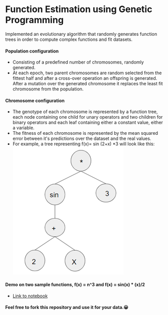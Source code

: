 
# Function Estimation using Genetic Programming
Implemented an evolutionary algorithm that randomly generates function trees in order to compute complex functions and fit datasets.
#### Population configuration 
- Consisting of a predefined number of chromosomes, randomly generated.
- At each epoch, two parent chromosomes are random selected from the fittest half and after a cross-over operation an offspring is generated. After a mutation over the generated chromosome it replaces the least fit chromosome from the population.

#### Chromosome configuration
- The genotype of each chromosome is represented by a function tree, each node containing one child for unary operators and two children for binary operators and each leaf containing either a constant value, either a variable.
- The fitness of each chromosome is represented by the mean squared error between it's predictions over the dataset and the real values.
- For example, a tree representing f(x)=  sin (2+x) *3  will look like this: ![](tree.png)

#### Demo on two sample functions, f(x) = n^3 and f(x) = sin(x) * (x)/2
- [Link to notebook ](functionApproximationDemo.ipynb)

#### Feel free to fork this repository and use it for your data.😀
